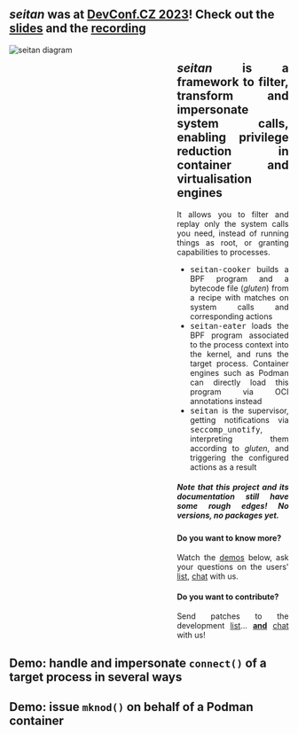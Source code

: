 <!---
SPDX-License-Identifier: GPL-2.0-or-later
Copyright (c) 2023 Red Hat GmbH
Author: Stefano Brivio <sbrivio@redhat.com>
-->

<link rel="stylesheet" type="text/css" href="/static/asciinema-player.css" />
<script src="/static/asciinema-player.min.js"></script>

## *seitan* was at [DevConf.CZ 2023](https://devconfcz2023.sched.com/event/1MYkc/seitan-a-plant-based-recipe-against-syscall-anxiety)! Check out the [slides](https://seitan.rocks/static/seitan_devconf_2023.pdf) and the [recording](https://seitan.rocks/static/seitan_devconf_2023.webm)

<div style="display: grid; grid-template-columns: 60% auto;">
<div>
  <img src="/static/seitan.svg" alt="seitan diagram">
</div>
<div style="text-align: justify">

<h2>
<i>seitan</i> is a framework to filter, transform and impersonate system calls,
enabling privilege reduction in container and virtualisation engines
</h2>

It allows you to filter and replay only the system calls you need, instead of
running things as root, or granting capabilities to processes.

<ul>
<li><pre style="display: inline">seitan-cooker</pre> builds a BPF program and a
  bytecode file (<i>gluten</i>) from a recipe with matches on system calls and
  corresponding actions</li>
<li><pre style="display: inline">seitan-eater</pre> loads the BPF program
  associated to the process context into the kernel, and runs the target
  process. Container engines such as Podman can directly load this program via
  OCI annotations instead</li>
<li><pre style="display: inline">seitan</pre> is the supervisor, getting
  notifications via <pre style="display: inline">seccomp_unotify</pre>,
  interpreting them according to <i>gluten</i>, and triggering the configured
  actions as a result</li>
</ul>

<h5>Note that this project and its documentation still have some rough edges! No versions, no packages yet.</h5>

<h4>Do you want to know more?</h4>
Watch the <a href="#demo-handle-and-impersonate-connect-of-a-target-process-in-several-ways">demos</a> below, ask your questions on the
users'
<a href="https://lists.seitan.rocks/postorius/lists/seitan-user.seitan.rocks/">list</a>,
<a href="https://matrix.to/#/#seitan:libera.chat">chat</a> with us.

<h4>Do you want to contribute?</h4>
Send patches to the development
<a href="https://lists.seitan.rocks/postorius/lists/seitan-dev.seitan.rocks/">list</a>...
<u><b>and</b></u> <a href="https://matrix.to/#/#seitan:libera.chat">chat</a> with us!

</div>
</div>

## Demo: handle and impersonate `connect()` of a target process in several ways

<div id="demo_connect" style="width: 99%;"></div>

## Demo: issue `mknod()` on behalf of a Podman container

<div id="demo_mknod" style="width: 99%;"></div>
<script>
AsciinemaPlayer.create('/static/seitan-connect.cast',
		       document.getElementById('demo_connect'),
		       { cols: 112, rows: 24, preload: true, poster: 'npt:0:2' });
AsciinemaPlayer.create('/static/seitan-mknod.cast',
		       document.getElementById('demo_mknod'),
		       { cols: 112, rows: 24, preload: true, poster: 'npt:0:2' });
</script>

